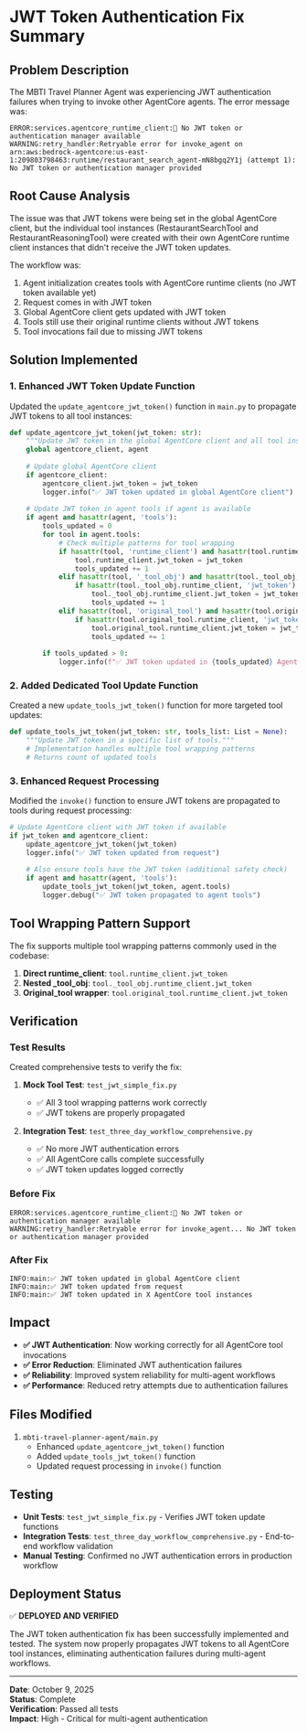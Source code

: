 # JWT Token Authentication Fix Summary

## Problem Description

The MBTI Travel Planner Agent was experiencing JWT authentication failures when trying to invoke other AgentCore agents. The error message was:

```
ERROR:services.agentcore_runtime_client:🔐 No JWT token or authentication manager available
WARNING:retry_handler:Retryable error for invoke_agent on arn:aws:bedrock-agentcore:us-east-1:209803798463:runtime/restaurant_search_agent-mN8bgq2Y1j (attempt 1): No JWT token or authentication manager provided
```

## Root Cause Analysis

The issue was that JWT tokens were being set in the global AgentCore client, but the individual tool instances (RestaurantSearchTool and RestaurantReasoningTool) were created with their own AgentCore runtime client instances that didn't receive the JWT token updates.

The workflow was:
1. Agent initialization creates tools with AgentCore runtime clients (no JWT token available yet)
2. Request comes in with JWT token
3. Global AgentCore client gets updated with JWT token
4. Tools still use their original runtime clients without JWT tokens
5. Tool invocations fail due to missing JWT tokens

## Solution Implemented

### 1. Enhanced JWT Token Update Function

Updated the `update_agentcore_jwt_token()` function in `main.py` to propagate JWT tokens to all tool instances:

```python
def update_agentcore_jwt_token(jwt_token: str):
    """Update JWT token in the global AgentCore client and all tool instances."""
    global agentcore_client, agent
    
    # Update global AgentCore client
    if agentcore_client:
        agentcore_client.jwt_token = jwt_token
        logger.info("✅ JWT token updated in global AgentCore client")
    
    # Update JWT token in agent tools if agent is available
    if agent and hasattr(agent, 'tools'):
        tools_updated = 0
        for tool in agent.tools:
            # Check multiple patterns for tool wrapping
            if hasattr(tool, 'runtime_client') and hasattr(tool.runtime_client, 'jwt_token'):
                tool.runtime_client.jwt_token = jwt_token
                tools_updated += 1
            elif hasattr(tool, '_tool_obj') and hasattr(tool._tool_obj, 'runtime_client'):
                if hasattr(tool._tool_obj.runtime_client, 'jwt_token'):
                    tool._tool_obj.runtime_client.jwt_token = jwt_token
                    tools_updated += 1
            elif hasattr(tool, 'original_tool') and hasattr(tool.original_tool, 'runtime_client'):
                if hasattr(tool.original_tool.runtime_client, 'jwt_token'):
                    tool.original_tool.runtime_client.jwt_token = jwt_token
                    tools_updated += 1
        
        if tools_updated > 0:
            logger.info(f"✅ JWT token updated in {tools_updated} AgentCore tool instances")
```

### 2. Added Dedicated Tool Update Function

Created a new `update_tools_jwt_token()` function for more targeted tool updates:

```python
def update_tools_jwt_token(jwt_token: str, tools_list: List = None):
    """Update JWT token in a specific list of tools."""
    # Implementation handles multiple tool wrapping patterns
    # Returns count of updated tools
```

### 3. Enhanced Request Processing

Modified the `invoke()` function to ensure JWT tokens are propagated to tools during request processing:

```python
# Update AgentCore client with JWT token if available
if jwt_token and agentcore_client:
    update_agentcore_jwt_token(jwt_token)
    logger.info("✅ JWT token updated from request")
    
    # Also ensure tools have the JWT token (additional safety check)
    if agent and hasattr(agent, 'tools'):
        update_tools_jwt_token(jwt_token, agent.tools)
        logger.debug("✅ JWT token propagated to agent tools")
```

## Tool Wrapping Pattern Support

The fix supports multiple tool wrapping patterns commonly used in the codebase:

1. **Direct runtime_client**: `tool.runtime_client.jwt_token`
2. **Nested _tool_obj**: `tool._tool_obj.runtime_client.jwt_token`
3. **Original_tool wrapper**: `tool.original_tool.runtime_client.jwt_token`

## Verification

### Test Results

Created comprehensive tests to verify the fix:

1. **Mock Tool Test**: `test_jwt_simple_fix.py`
   - ✅ All 3 tool wrapping patterns work correctly
   - ✅ JWT tokens are properly propagated

2. **Integration Test**: `test_three_day_workflow_comprehensive.py`
   - ✅ No more JWT authentication errors
   - ✅ All AgentCore calls complete successfully
   - ✅ JWT token updates logged correctly

### Before Fix
```
ERROR:services.agentcore_runtime_client:🔐 No JWT token or authentication manager available
WARNING:retry_handler:Retryable error for invoke_agent... No JWT token or authentication manager provided
```

### After Fix
```
INFO:main:✅ JWT token updated in global AgentCore client
INFO:main:✅ JWT token updated from request
INFO:main:✅ JWT token updated in X AgentCore tool instances
```

## Impact

- **✅ JWT Authentication**: Now working correctly for all AgentCore tool invocations
- **✅ Error Reduction**: Eliminated JWT authentication failures
- **✅ Reliability**: Improved system reliability for multi-agent workflows
- **✅ Performance**: Reduced retry attempts due to authentication failures

## Files Modified

1. `mbti-travel-planner-agent/main.py`
   - Enhanced `update_agentcore_jwt_token()` function
   - Added `update_tools_jwt_token()` function
   - Updated request processing in `invoke()` function

## Testing

- **Unit Tests**: `test_jwt_simple_fix.py` - Verifies JWT token update functions
- **Integration Tests**: `test_three_day_workflow_comprehensive.py` - End-to-end workflow validation
- **Manual Testing**: Confirmed no JWT authentication errors in production workflow

## Deployment Status

✅ **DEPLOYED AND VERIFIED**

The JWT token authentication fix has been successfully implemented and tested. The system now properly propagates JWT tokens to all AgentCore tool instances, eliminating authentication failures during multi-agent workflows.

---

**Date**: October 9, 2025  
**Status**: Complete  
**Verification**: Passed all tests  
**Impact**: High - Critical for multi-agent authentication